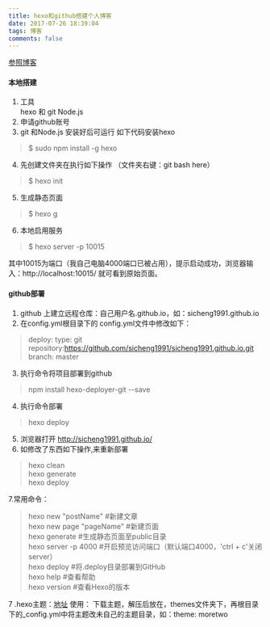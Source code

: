 ```yaml
---
title: hexo和github搭建个人博客 
date: 2017-07-26 18:39:04
tags: 博客
comments: false
---
```


[参照博客](http://baixin.io/2015/08/HEXO%E6%90%AD%E5%BB%BA%E4%B8%AA%E4%BA%BA%E5%8D%9A%E5%AE%A2/)
#### 本地搭建
1. 工具  
  hexo 和 git  Node.js
2. 申请github账号  
3. git 和Node.js 安装好后可运行 如下代码安装hexo
> $ sudo npm install -g hexo  
4. 先创建文件夹在执行如下操作 （文件夹右键：git bash here） 
> $ hexo init
5. 生成静态页面
> $ hexo g
6. 本地启用服务  
> $ hexo server -p 10015  

其中10015为端口（我自己电脑4000端口已被占用），提示启动成功，浏览器输入：http://localhost:10015/ 就可看到原始页面。  
#### github部署
1. github 上建立远程仓库：自己用户名.github.io，如：sicheng1991.github.io
2. 在config.yml根目录下的 config.yml文件中修改如下：  
>deploy:
  type: git  
  repository:https://github.com/sicheng1991/sicheng1991.github.io.git  
  branch: master
3. 执行命令将项目部署到github
> npm install hexo-deployer-git --save
4. 执行命令部署  
 > hexo deploy
5. 浏览器打开 http://sicheng1991.github.io/ 
6. 如修改了东西如下操作,来重新部署
> hexo clean  
hexo generate  
hexo deploy  

7.常用命令：
> hexo new "postName" #新建文章  
hexo new page "pageName" #新建页面  
hexo generate #生成静态页面至public目录  
hexo server -p 4000 #开启预览访问端口（默认端口4000，'ctrl + c'关闭server）  
hexo deploy #将.deploy目录部署到GitHub  
hexo help  #查看帮助  
hexo version  #查看Hexo的版本  

7 .hexo主题：[地址](https://github.com/hexojs/hexo/wiki/Themes)
 使用： 下载主题，解压后放在，themes文件夹下，再根目录下的_config.yml中将主题改未自己的主题目录，如：theme: moretwo